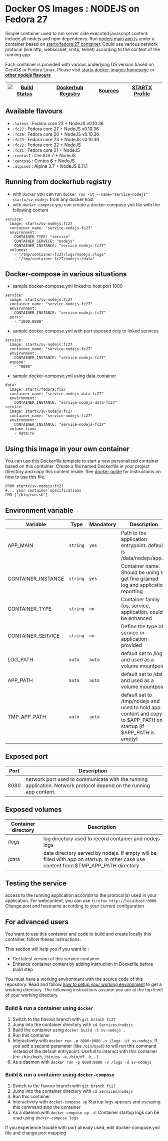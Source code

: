 # Docker OS Images : NODEJS on Fedora 27

Simple container used to run server side executed javascript content. include all nodejs and npm dependency.
Run [nodejs main app.js](https://www.nodejs.org/) under a container 
based on [startx/fedora:27 container](https://hub.docker.com/r/startx/fedora). 
Could use various network protocol (like http, websocket, smtp, telnet) according to the content of the running app.

Each container is provided with various underlying OS version based on CentOS or 
Fedora Linux. Please visit [startx docker-images homepage](https://github.com/startxfr/docker-images/)
or **[other nodejs flavours](https://github.com/startxfr/docker-images/Services/nodejs/#available-flavours)**

| [![Build Status](https://travis-ci.org/startxfr/docker-images.svg?branch=fc27)](https://travis-ci.org/startxfr/docker-images) | [Dockerhub Registry](https://hub.docker.com/r/startx/sv-nodejs/) | [Sources](https://github.com/startxfr/docker-images/tree/fc27/Services/nodejs)             | [STARTX Profile](https://github.com/startxfr) | 
|-------------------------------------------------------------------------------------------------------------------|------------------------------------------------------------------|----------------------------------------------------------------------------------|-----------------------------------------------|

## Available flavours

* `:latest` : Fedora core 23 + NodeJS v0.10.36
* `:fc27` : Fedora core 27 + NodeJS v0.10.36
* `:fc26` : Fedora core 26 + NodeJS v0.10.36
* `:fc23` : Fedora core 23 + NodeJS v0.10.36
* `:fc22` : Fedora core 22 + NodeJS 
* `:fc21` : Fedora core 21 + NodeJS 
* `:centos7` : CentOS 7 + NodeJS 
* `:centos6` : Centos 6 + NodeJS 
* `:alpine3` : Alpine 3.7 + NodeJS 8.11.1

## Running from dockerhub registry

* with `docker` you can run `docker run -it --name="service-nodejs" startx/sv-nodejs` from any docker host
* with `docker-compose` you can create a docker-compose.yml file with the following content
```
service:
  image: startx/sv-nodejs:fc27
  container_name: "service-nodejs-fc27"
  environment:
    CONTAINER_TYPE: "service"
    CONTAINER_SERVICE: "nodejs"
    CONTAINER_INSTANCE: "service-nodejs-fc27"
  volumes:
    - "/tmp/container-fc27/logs/nodejs:/logs"
    - "/tmp/container-fc27/nodejs:/data"
```

## Docker-compose in various situations

* sample docker-compose.yml linked to host port 1000
```
service:
  image: startx/sv-nodejs:fc27
  container_name: "service-nodejs-fc27"
  environment:
    CONTAINER_INSTANCE: "service-nodejs-fc27"
  ports:
    - "1000:8080"
```
* sample docker-compose.yml with port exposed only to linked services
```
service:
  image: startx/sv-nodejs:fc27
  container_name: "service-nodejs-fc27"
  environment:
    CONTAINER_INSTANCE: "service-nodejs-fc27"
  expose:
    - "8080"
```
* sample docker-compose.yml using data container
```
data:
  image: startx/fedora:fc27
  container_name: "service-nodejs-data-fc27"
  environment:
    CONTAINER_INSTANCE: "service-nodejs-data-fc27"
service:
  image: startx/sv-nodejs:fc27
  container_name: "service-nodejs-fc27"
  environment:
    CONTAINER_INSTANCE: "service-nodejs-fc27"
  volume_from:
    - data:rw
```

## Using this image in your own container

You can use this Dockerfile template to start a new personalized container based on this container. Create a file named Dockerfile in your project directory and copy this content inside. See [docker guide](http://docs.docker.com/engine/reference/builder/) for instructions on how to use this file.
 ```
FROM startx/sv-nodejs:fc27
#... your container specifications
CMD ["/bin/run.sh"]
```

## Environment variable

| Variable                  | Type     | Mandatory | Description                                                              |
|---------------------------|----------|-----------|--------------------------------------------------------------------------|
| APP_MAIN                  | `string` | `yes`     | Path to the application entrypoint. default is /data/nodejs/app.js
| CONTAINER_INSTANCE        | `string` | `yes`     | Container name. Should be uning to get fine grained log and application reporting
| CONTAINER_TYPE            | `string` | `no`      | Container family (os, service, application. could be enhanced 
| CONTAINER_SERVICE         | `string` | `no`      | Define the type of service or application provided
| LOG_PATH                  | `auto`   | `auto`    | default set to /logs and used as a volume mountpoint
| APP_PATH                  | `auto`   | `auto`    | default set to /data and used as a volume mountpoint
| TMP_APP_PATH              | `auto`   | `auto`    | default set to /tmp/nodejs and used to hold app content and copy to $APP_PATH on startup (if $APP_PATH is empty)

## Exposed port

| Port  | Description                                                              |
|-------|--------------------------------------------------------------------------|
| 8080  | network port used to communicate with the running application. Network protocol depend on the running app content.

## Exposed volumes

| Container directory  | Description                                                              |
|----------------------|--------------------------------------------------------------------------|
| /logs                | log directory used to record container and nodejs logs
| /data                | data directory served by nodejs. If empty will be filled with app on startup. In other case use content from $TMP_APP_PATH directory

## Testing the service

access to the running application accoridn to the protocol(s) used in your application. For webcontent, you can use `firefox http://localhost:8000`. Change port and hostname according to your current configuration

## For advanced users

You want to use this container and code to build and create locally this container, follow theses instructions.

This section will help you if you want to :
* Get latest version of this service container
* Enhance container content by adding instruction in Dockefile before build step

You must have a working environment with the source code of this repository. Read and follow [how to setup your working environment](https://github.com/startxfr/docker-images#setup-your-working-environment-mandatory) to get a working directory. The following instructions assume you are at the top level of your working directory.

### Build & run a container using `docker`

1. Switch to the flavour branch with `git branch fc27`
2. Jump into the container directory with `cd Services/nodejs`
3. Build the container using `docker build -t sv-nodejs .`
4. Run this container 
  1. Interactively with `docker run -p 8080:8080 -v /logs -it sv-nodejs`. If you add a second parameter (like `/bin/bash`) to will run this command instead of the default entrypoint. Usefull to interact with this container (ex: `/bin/bash`, `/bin/ps -a`, `/bin/df -h`,...) 
  2. As a daemon with `docker run -p 8080:8080 -v /logs -d sv-nodejs`


### Build & run a container using `docker-compose`

1. Switch to the flavour branch with `git branch fc27`
2. Jump into the container directory with `cd Services/nodejs`
3. Run this container 
  1. Interactively with `docker-compose up` Startup logs appears and escaping this command stop the container
  2. As a daemon with `docker-compose up -d`. Container startup logs can be read using `docker-compose logs`

If you experience trouble with port already used, edit docker-compose.yml file and change port mapping
